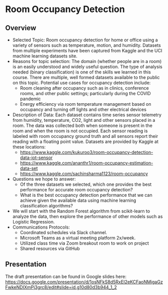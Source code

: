 # Room Occupancy Detection
## Overview
- Selected Topic: Room occupancy detection for home or office using a variety of sensors such as temperature, motion, and humidity.  Datasets from multiple experiments have been captured from Kaggle and the UCI machine learning datasets site.
- Reasons for topic selection: The domain (whether people are in a room) is an easily understood and widely useful question. The type of analysis needed (binary classification) is one of the skills we learned in this course. There are multiple, well formed datasets available to the public on this topic.  Potential use cases for occupancy detection include: 
    - Room cleaning after occupancy such as in clinics, conference rooms, and other public settings; particularly during the COVID pandemic
    - Energy efficiency via room temperature management based on occupancy and turning off lights and other electrical devices    
- Description of Data: Each dataset contains time series sensor telemetry from humidity, temperature, CO2, light and other sensors placed in a room.  The data was collected both when someone is present in the room and when the room is not occupied.  Each sensor reading is labeled with room occupancy ground truth and all sensors report their reading with a floating point value.  Datasets are provided by Kaggle at these locations:
    - https://www.kaggle.com/kukuroo3/room-occupancy-detection-data-iot-sensor
    - https://www.kaggle.com/ananthr1/room-occupancy-estimation-data-set
    - https://www.kaggle.com/sachinsharma1123/room-occupancy
- Questions we hope to answer:
    - Of the three datasets we selected, which one provides the best performance for accurate room occupancy detection?
    - What is the best occupancy detection performance that we can achieve given the available data using machine learning classification algorithms?
- We will start with the Random Forest algorithm from scikit-learn to analyze the data, then explore the performance of other models such as Logistic Regression.
- Communications Protocols: 
    - Coordinated schedules via Slack channel. 
    - Microsoft Teams as a virtual meeting platform 2x/week.
    - Utilized class time via Zoom breakout room to work on project
    - Shared resources via GitHub
## Presentation
The draft presentation can be found in Google slides here:  https://docs.google.com/presentation/d/1osNFkS8d5RxEI2eKCFaoNMjgaGzFwkeNDIXmPj3grc8/edit#slide=id.g10d80d3b944_1_2
